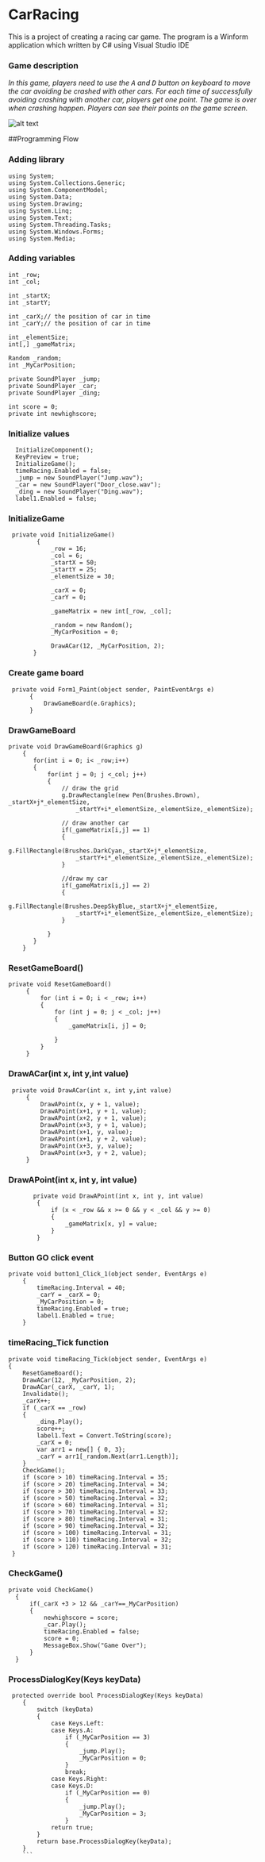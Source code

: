 # CarRacing
This is a project of creating a racing car game. The program is a Winform application which written by C# using Visual Studio IDE

### Game description
_In this game, players need to use the <kbd>A</kbd> and  <kbd>D</kbd> button on keyboard to move the car avoiding be crashed with other cars. For each time of successfully avoiding crashing with another car, players get one point. The game is over when crashing happen. Players can see their points on the game screen._ 

![alt text](https://cloud.githubusercontent.com/assets/11772613/22362808/0e5eda94-e498-11e6-936f-26c61af8ca6b.png "Car Racing Screenshot")

##Programming Flow

### Adding library
```
using System;
using System.Collections.Generic;
using System.ComponentModel;
using System.Data;
using System.Drawing;
using System.Linq;
using System.Text;
using System.Threading.Tasks;
using System.Windows.Forms;
using System.Media;
```
### Adding variables
```
int _row;
int _col;

int _startX;
int _startY;

int _carX;// the position of car in time
int _carY;// the position of car in time

int _elementSize;
int[,] _gameMatrix;

Random _random;
int _MyCarPosition;

private SoundPlayer _jump;
private SoundPlayer _car;
private SoundPlayer _ding;

int score = 0;
private int newhighscore;
```
### Initialize values
```
  InitializeComponent();
  KeyPreview = true;
  InitializeGame();
  timeRacing.Enabled = false;
  _jump = new SoundPlayer("Jump.wav");
  _car = new SoundPlayer("Door_close.wav");
  _ding = new SoundPlayer("Ding.wav");
  label1.Enabled = false;
```
### InitializeGame
```
 private void InitializeGame()
        {
            _row = 16;
            _col = 6;
            _startX = 50;
            _startY = 25;
            _elementSize = 30;

            _carX = 0;
            _carY = 0;

            _gameMatrix = new int[_row, _col];

            _random = new Random();
            _MyCarPosition = 0;

            DrawACar(12, _MyCarPosition, 2);
       }
  ```
### Create game board
```
 private void Form1_Paint(object sender, PaintEventArgs e)
      {
          DrawGameBoard(e.Graphics);
      }
```
### DrawGameBoard
```
private void DrawGameBoard(Graphics g)
    {
       for(int i = 0; i< _row;i++)
       {
           for(int j = 0; j <_col; j++)
           {
               // draw the grid
               g.DrawRectangle(new Pen(Brushes.Brown), _startX+j*_elementSize,
                   _startY+i*_elementSize,_elementSize,_elementSize);

               // draw another car
               if(_gameMatrix[i,j] == 1)
               {
                   g.FillRectangle(Brushes.DarkCyan,_startX+j*_elementSize,
                   _startY+i*_elementSize,_elementSize,_elementSize);
               }

               //draw my car
               if(_gameMatrix[i,j] == 2)
               {
                   g.FillRectangle(Brushes.DeepSkyBlue,_startX+j*_elementSize,
                   _startY+i*_elementSize,_elementSize,_elementSize);
               }

           }
       }
    }
```
   
### ResetGameBoard()
   ```
   private void ResetGameBoard()
        {
            for (int i = 0; i < _row; i++)
            {
                for (int j = 0; j < _col; j++)
                {
                    _gameMatrix[i, j] = 0;

                }
            }
        }
   ```
   
### DrawACar(int x, int y,int value)
   ```
    private void DrawACar(int x, int y,int value)
        {
            DrawAPoint(x, y + 1, value);
            DrawAPoint(x+1, y + 1, value);
            DrawAPoint(x+2, y + 1, value);
            DrawAPoint(x+3, y + 1, value);
            DrawAPoint(x+1, y, value);
            DrawAPoint(x+1, y + 2, value);
            DrawAPoint(x+3, y, value);
            DrawAPoint(x+3, y + 2, value);
        }
   ```
   
### DrawAPoint(int x, int y, int value)
~~~~
       private void DrawAPoint(int x, int y, int value)
        {
            if (x < _row && x >= 0 && y < _col && y >= 0)
            {
                _gameMatrix[x, y] = value;
            }
        }
~~~~    
 
### Button GO click event
```
private void button1_Click_1(object sender, EventArgs e)
    {
        timeRacing.Interval = 40;
        _carY = _carX = 0;
        _MyCarPosition = 0;
        timeRacing.Enabled = true;
        label1.Enabled = true;
    }
```
    
### timeRacing_Tick function
```
private void timeRacing_Tick(object sender, EventArgs e)
{
    ResetGameBoard();
    DrawACar(12, _MyCarPosition, 2);
    DrawACar(_carX, _carY, 1);
    Invalidate();
    _carX++;
    if (_carX == _row)
    {
        _ding.Play();
        score++;
        label1.Text = Convert.ToString(score);
        _carX = 0;
        var arr1 = new[] { 0, 3};
        _carY = arr1[_random.Next(arr1.Length)];
    }
    CheckGame();
    if (score > 10) timeRacing.Interval = 35;
    if (score > 20) timeRacing.Interval = 34;
    if (score > 30) timeRacing.Interval = 33;
    if (score > 50) timeRacing.Interval = 32;
    if (score > 60) timeRacing.Interval = 31;
    if (score > 70) timeRacing.Interval = 32;
    if (score > 80) timeRacing.Interval = 31;
    if (score > 90) timeRacing.Interval = 32;
    if (score > 100) timeRacing.Interval = 31;
    if (score > 110) timeRacing.Interval = 32;
    if (score > 120) timeRacing.Interval = 31;
 }
```
     
### CheckGame()
```
private void CheckGame()
  {
      if(_carX +3 > 12 && _carY==_MyCarPosition)
      {
          newhighscore = score;
          _car.Play();
          timeRacing.Enabled = false;
          score = 0;
          MessageBox.Show("Game Over");
      }
  }
```
   
### ProcessDialogKey(Keys keyData)
  ```
   protected override bool ProcessDialogKey(Keys keyData)
      {
          switch (keyData)
          {
              case Keys.Left:
              case Keys.A: 
                  if (_MyCarPosition == 3)
                  {
                      _jump.Play();
                      _MyCarPosition = 0;
                  }
                  break;
              case Keys.Right:
              case Keys.D:
                  if (_MyCarPosition == 0)
                  {
                      _jump.Play();
                      _MyCarPosition = 3;
                  }
              return true;
          }
          return base.ProcessDialogKey(keyData);
      }
      ```
        
